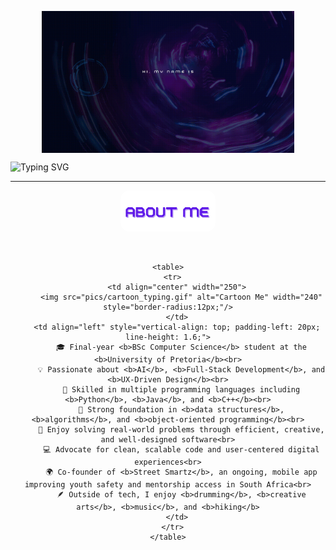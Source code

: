 <p align="center">
  <img src="pics/banner.gif" alt="Name Banner" style="max-width:80%; height:auto; display:block; margin:0 auto;" />
</p>

  <!-- TYPING EFFECT (SVG) -->
<img src="https://readme-typing-svg.demolab.com?font=Fira+Code&weight=700&size=36&duration=2800&pause=900&color=7C3AED&center=true&vCenter=true&width=900&lines=Full+Stack+Developer;Frontend-Designer;UI/UX+Engineer" alt="Typing SVG">

 <!--  <p style="font-family: 'Inter', system-ui, -apple-system, Segoe UI, Roboto, 'Helvetica Neue', Arial, 'Noto Sans', 'Liberation Sans', sans-serif; color: #CBD5E1; max-width: 760px; margin-top: 10px;">
    Final-Year BSc Computer Science Student at the University of Pretoria<br>
    Focused on AI, Full-Stack Development, and UX-Driven Design.
  </p>
-->
</div>

---
<div align="center">
  <img src="pics/1.png" alt="About Me" width="30%" style="border-radius: 14px;"/>
  <p>&nbsp;</p>

    <table>
      <tr>
        <td align="center" width="250">
          <img src="pics/cartoon_typing.gif" alt="Cartoon Me" width="240" style="border-radius:12px;"/>
        </td>
        <td align="left" style="vertical-align: top; padding-left: 20px; line-height: 1.6;">
          🎓 Final-year <b>BSc Computer Science</b> student at the <b>University of Pretoria</b><br>
          💡 Passionate about <b>AI</b>, <b>Full-Stack Development</b>, and <b>UX-Driven Design</b><br>
          🧠 Skilled in multiple programming languages including <b>Python</b>, <b>Java</b>, and <b>C++</b><br>
          🧩 Strong foundation in <b>data structures</b>, <b>algorithms</b>, and <b>object-oriented programming</b><br>
          🧱 Enjoy solving real-world problems through efficient, creative, and well-designed software<br>
          💻 Advocate for clean, scalable code and user-centered digital experiences<br>
          🌍 Co-founder of <b>Street Smartz</b>, an ongoing, mobile app improving youth safety and mentorship access in South Africa<br>
          🪶 Outside of tech, I enjoy <b>drumming</b>, <b>creative arts</b>, <b>music</b>, and <b>hiking</b>
        </td>
      </tr>
    </table>
  </div>
